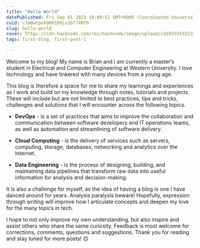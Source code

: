 ```yaml
---
title: "Hello World"
datePublished: Fri Sep 01 2023 18:09:51 GMT+0000 (Coordinated Universal Time)
cuid: clm0wtpek000109jx1bf740fh
slug: hello-world
cover: https://cdn.hashnode.com/res/hashnode/image/upload/v1693591022336/abf9b529-a96e-408c-874e-01daacf70d85.jpeg
tags: first-blog, first-post-1

---
```


Welcome to my blog! My name is Brian and I am currently a master’s student in Electrical and Computer Engineering at Western University. I love technology and have tinkered with many devices from a young age.

This blog is therefore a space for me to share my learnings and experiences as I work and build on my knowledge through notes, tutorials and projects. These will include but are not limited to best practices, tips and tricks, challenges and solutions that I will encounter across the following topics.

* **DevOps** - is a set of practices that aims to improve the collaboration and communication between software developers and IT operations teams, as well as automation and streamlining of software delivery.
    
* **Cloud Computing** - is the delivery of services such as servers, computing, storage, databases, networking and analytics over the Internet.
    
* **Data Engineering** - is the process of designing, building, and maintaining data pipelines that transform raw data into useful information for analysis and decision-making.
    

It is also a challenge for myself, as the idea of having a blog is one I have danced around for years. Analysis paralysis beware! Hopefully, expression through writing will improve how I articulate concepts and deepen my love for the many topics in tech.

I hope to not only improve my own understanding, but also inspire and assist others who share the same curiosity. Feedback is most welcome for corrections, comments, questions and suggestions. Thank you for reading and stay tuned for more posts! 😊